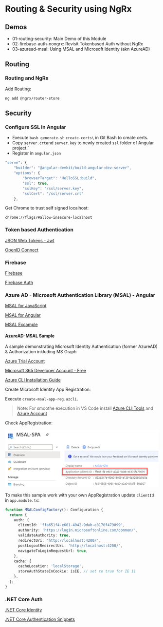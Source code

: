 # Routing & Security using NgRx

## Demos

- 01-routing-security: Main Demo of this Module
- 02-firebase-auth-nongrx: Revisit Tokenbased Auth without NgRx
- 03-azuread-msal: Using MSAL and Microsoft Identity (akn AzureAD)

## Routing

### Routing and NgRx

Add Routing:

```
ng add @ngrx/router-store
```

## Security

### Configure SSL in Angular

- Execute `bash generate.sh` `create-certs\` in Git Bash to create certs.
- Copy `server.crt`and `server.key` to newly created `ssl` folder of Angular project.`
- Register in `angular.json`

```typescript
"serve": {
    "builder": "@angular-devkit/build-angular:dev-server",
    "options": {
        "browserTarget": "HelloSSL:build",
        "ssl": true,
        "sslKey": "/ssl/server.key",
        "sslCert": "/ssl/server.crt"
    },
```

Get Chrome to trust self signed localhost:

```
chrome://flags/#allow-insecure-localhost
```

### Token based Authentication

[JSON Web Tokens - Jwt](https://jwt.io/)

[OpenID Connect](https://connect2id.com/learn/openid-connect)

### Firebase

[Firebase](https://firebase.google.com/)

[Firebase Auth](https://firebase.google.com/docs/auth)

### Azure AD - Microsoft Authentication Library (MSAL) - Angular

[MSAL for JavaScript](https://github.com/AzureAD/microsoft-authentication-library-for-js)

[MSAL for Angular](https://github.com/AzureAD/microsoft-authentication-library-for-js/tree/dev/lib/msal-angular)

[MSAL Excample](https://docs.microsoft.com/en-us/samples/azure-samples/active-directory-javascript-singlepageapp-angular/active-directory-javascript-singlepageapp-angular/)

#### AzureAD-MSAL Sample

A sample demonstrating Microsoft Identity Authentication (former AzureAD) & Authorization inkluding MS Graph

[Azure Trial Account](https://azure.microsoft.com/en-us/free/)

[Microsoft 365 Developer Account - Free](https://developer.microsoft.com/en-us/microsoft-365/dev-program)

[Azure CLI Installation Guide](https://docs.microsoft.com/en-us/cli/azure/install-azure-cli?view=azure-cli-latest)

Create Microsoft Identity App Registration:

Execute `create-msal-app-reg.azcli`.

> Note: For smoothe execution in VS Code install [Azure CLI Tools](https://marketplace.visualstudio.com/items?itemName=ms-vscode.azurecli) and [Azure Account](https://marketplace.visualstudio.com/items?itemName=ms-vscode.azure-account)

Check AppRegistration:

![app-reg](./_images/msal-app.png)

To make this sample work with your own AppRegistration update `clientId` in `app.module.ts`:

```typescript
function MSALConfigFactory(): Configuration {
  return {
    auth: {
      clientId: 'ffa651f4-e601-4042-9dab-e8170f479099',
      authority: 'https://login.microsoftonline.com/common/',
      validateAuthority: true,
      redirectUri: 'http://localhost:4200/',
      postLogoutRedirectUri: 'http://localhost:4200/',
      navigateToLoginRequestUrl: true,
    },
    cache: {
      cacheLocation: 'localStorage',
      storeAuthStateInCookie: isIE, // set to true for IE 11
    },
  };
}
```

### .NET Core Auth

[.NET Core Identity](https://docs.microsoft.com/en-us/aspnet/core/security/authentication/identity?view=aspnetcore-2.2&tabs=visual-studio)

[.NET Core Authentication Snippets](https://docs.microsoft.com/en-us/aspnet/core/security/authentication/social/microsoft-logins?view=aspnetcore-2.2)
